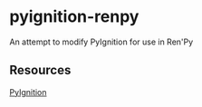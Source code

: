 # pyignition-renpy

An attempt to modify PyIgnition for use in Ren'Py

## Resources

[PyIgnition](https://launchpad.net/pyignition)
